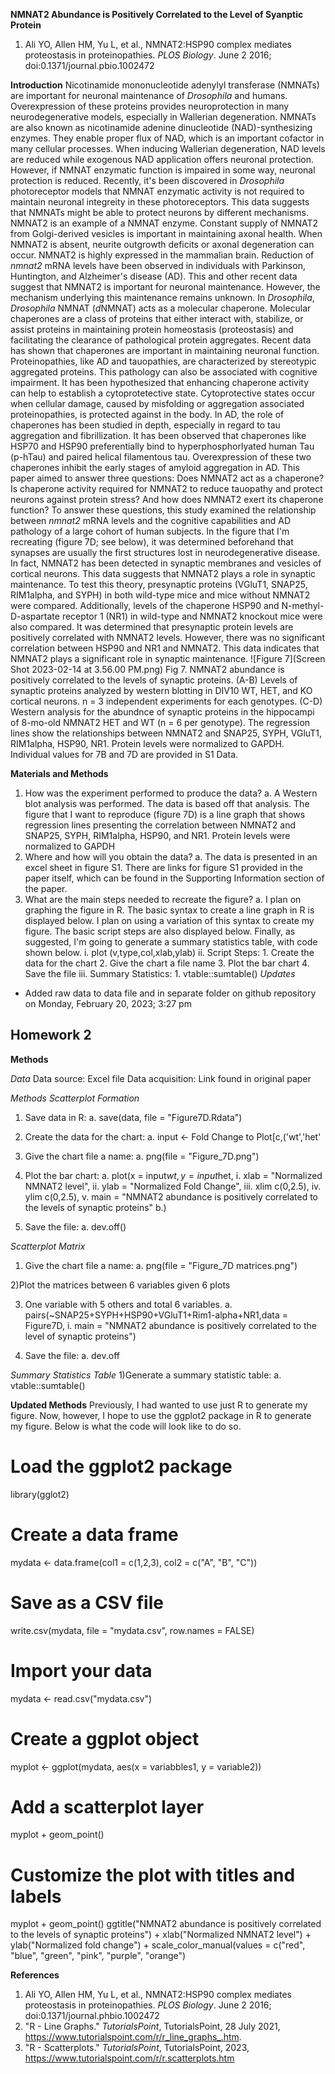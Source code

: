**NMNAT2 Abundance is Positively Correlated to the Level of Syanptic Protein**

1) Ali YO, Allen HM, Yu L, et al., NMNAT2:HSP90 complex mediates proteostasis in proteinopathies. *PLOS Biology*. June 2 2016; doi:0.1371/journal.pbio.1002472

**Introduction**
	Nicotinamide mononucleotide adenylyl transferase (NMNATs) are important for neuronal maintenance of *Drosophila* and humans. Overexpression of these proteins provides neuroprotection in many neurodegenerative models, especially in Wallerian degeneration. NMNATs are also known as nicotinamide adenine dinucleotide (NAD)-synthesizing enzymes. They enable proper flux of NAD, which is an important cofactor in many cellular processes. When inducing Wallerian degeneration, NAD levels are reduced while exogenous NAD application offers neuronal protection. However, if NMNAT enzymatic function is impaired in some way, neuronal protection is reduced. Recently, it's been discovered in *Drosophila* photoreceptor models that NMNAT enzymatic activity is not required to maintain neuronal integreity in these photoreceptors. This data suggests that NMNATs might be able to protect neurons by different mechanisms.
	NMNAT2 is an example of a NMNAT enzyme. Constant supply of NMNAT2 from Golgi-derived vesicles is important in maintaining axonal health. When NMNAT2 is absent, neurite outgrowth deficits or axonal degeneration can occur. NMNAT2 is highly expressed in the mammalian brain. Reduction of *nmnat2* mRNA levels have been observed in individuals with Parkinson, Huntington, and Alzheimer's disease (AD). This and other recent data suggest that NMNAT2 is important for neuronal maintenance. However, the mechanism underlying this maintenance remains unknown.
	In *Drosophila*, *Drosophila* NMNAT (*d*NMNAT) acts as a molecular chaperone. Molecular chaperones are a class of proteins that either interact with, stabilize, or assist proteins in maintaining protein homeostasis (proteostasis) and facilitating the clearance of pathological protein aggregates. Recent data has shown that chaperones are important in maintaining neuronal function.
	Proteinopathies, like AD and tauopathies, are characterized by stereotypic aggregated proteins. This pathology can also be associated with cognitive impairment. It has been hypothesized that enhancing chaperone activity can help to establish a cytoprotetective state. Cytoprotective states occur when cellular damage, caused by misfolding or aggregation associated proteinopathies, is protected against in the body. In AD, the role of chaperones has been studied in depth, especially in regard to tau aggregation and fibrillization. It has been observed that chaperones like HSP70 and HSP90 preferentially bind to hyperphosphorlyated human Tau (p-hTau) and paired helical filamentous tau. Overexpression of these two chaperones inhibit the early stages of amyloid aggregation in AD. This paper aimed to answer three questions: Does NMNAT2 act as a chaperone? Is chaperone activity required for NMNAT2 to reduce tauopathy and protect neurons against protein stress? And how does NMNAT2 exert its chaperone function? To answer these questions, this study examined the relationship between *nmnat2* mRNA levels and the cognitive capabilities and AD pathology of a large cohort of human subjects.
	In the figure that I'm recreating (figure 7D; see below), it was determined beforehand that synapses are usually the first structures lost in neurodegenerative disease. In fact, NMNAT2 has been detected in synaptic membranes and vesicles of cortical neurons. This data suggests that NMNAT2 plays a role in synaptic maintenance. To test this theory, presynaptic proteins (VGluT1, SNAP25, RIM1alpha, and SYPH) in both wild-type mice and mice without NMNAT2 were compared. Additionally, levels of the chaperone HSP90 and N-methyl-D-aspartate receptor 1 (NR1) in wild-type and NMNAT2 knockout mice were also compared. It was determined that presynaptic protein levels are positively correlated with NMNAT2 levels. However, there was no significant correlation between HSP90 and NR1 and NMNAT2. This data indicates that NMNAT2 plays a significant role in synaptic maintenance.
![Figure 7](Screen Shot 2023-02-14 at 3.56.00 PM.png)
Fig 7. NMNAT2 abundance is positively correlated to the levels of synaptic proteins. (A-B) Levels of synaptic proteins analyzed by western blotting in DIV10 WT, HET, and KO cortical neurons. n = 3 independent experiments for each genotypes. (C-D) Western analysis for the abundnce of synaptic proteins in the hippocampi of 8-mo-old NMNAT2 HET and WT (n = 6 per genotype). The regression lines show the relationships between NMNAT2 and SNAP25, SYPH, VGluT1, RIM1alpha, HSP90, NR1. Protein levels were normalized to GAPDH. Individual values for 7B and 7D are provided in S1 Data.

**Materials and Methods**
1) How was the experiment performed to produce the data?
	a. A Western blot analysis was performed. The data is based off that analysis. The figure that I want to reproduce (figure 7D) is a line graph that shows regression lines presenting the correlation between NMNAT2 and SNAP25, SYPH, RIM1alpha, HSP90, and NR1. Protein levels were normalized to GAPDH
2) Where and how will you obtain the data?
	a. The data is presented in an excel sheet in figure S1. There are links for figure S1 provided in the paper itself, which can be found in the Supporting Information section of the paper.
3) What are the main steps needed to recreate the figure?
	a. I plan on graphing the figure in R. The basic syntax to create a line graph in R is displayed below. I plan on using a variation of this syntax to create my figure. The basic script steps are also displayed below. Finally, as suggested, I'm going to generate a summary statistics table, with code shown below.
		i. plot (v,type,col,xlab,ylab)
		ii. Script Steps:
			1. Create the data for the chart
			2. Give the chart a file name
			3. Plot the bar chart
			4. Save the file
		iii. Summary Statistics:
			1. vtable::sumtable()
*Updates*
 - Added raw data to data file and in separate folder on github repository on Monday, February 20, 2023; 3:27 pm


## Homework 2

**Methods**

*Data*
Data source: Excel file
Data acquisition: Link found in original paper

*Methods*
*Scatterplot Formation*
1) Save data in R:
	a. save(data, file = "Figure7D.Rdata")

2) Create the data for the chart:
	a. input <- Fold Change to Plot[c,('wt','het'

3) Give the chart file a name:
	a. png(file = "Figure_7D.png")

4) Plot the bar chart:
	a. plot(x = input$wt,y = input$het,
		i. xlab = "Normalized NMNAT2 level",
		ii. ylab = "Normalized Fold Change",
		iii. xlim c(0,2.5),
		iv. ylim c(0,2.5),
		v. main = "NMNAT2 abundance is positively correlated to the levels of synaptic proteins"
	b.)

5) Save the file:
	a. dev.off()


*Scatterplot Matrix*
1) Give the chart file a name:
	a. png(file = "Figure_7D matrices.png")

2)Plot the matrices between 6 variables given 6 plots

3) One variable with 5 others and total 6 variables.
	a. pairs(~SNAP25+SYPH+HSP90+VGluT1+Rim1-alpha+NR1,data = Figure7D,
		i. main = "NMNAT2 abundance is positively correlated to the level of synaptic proteins")

4) Save the file: 
	a. dev.off 

*Summary Statistics Table*
1)Generate a summary statistic table:
	a. vtable::sumtable()

**Updated Methods**
Previously, I had wanted to use just R to generate my figure. Now, however, I hope to use the ggplot2 package in R to generate my figure. Below is what the code will look like to do so.


# Load the ggplot2 package
library(gglot2)

# Create a data frame
mydata <- data.frame(col1 = c(1,2,3), col2 = c("A", "B", "C"))

# Save as a CSV file
write.csv(mydata, file = "mydata.csv", row.names = FALSE)

# Import your data
mydata <- read.csv("mydata.csv")

# Create a ggplot object
myplot <- ggplot(mydata, aes(x = variabbles1, y = variable2))

# Add a scatterplot layer
myplot + geom_point()

# Customize the plot with titles and labels
myplot + geom_point()
	ggtitle("NMNAT2 abundance is positively correlated to the levels of synaptic proteins") +
	xlab("Normalized NMNAT2 level") +
	ylab("Normalized fold change") +
	scale_color_manual(values = c("red", "blue", "green", "pink", "purple", "orange")


**References**
1) Ali YO, Allen HM, Yu L, et al., NMNAT2:HSP90 complex mediates proteostasis in proteinopathies. *PLOS Biology*. June 2 2016; doi:0.1371/journal.phbio.1002472
2) "R - Line Graphs." *TutorialsPoint*, TutorialsPoint, 28 July 2021, https://www.tutorialspoint.com/r/r_line_graphs_.htm.
3) "R - Scatterplots." *TutorialsPoint*, TutorialsPoint, 2023, https://www.tutorialspoint.com/r/r.scatterplots.htm
